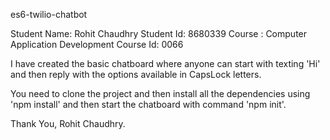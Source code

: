 es6-twilio-chatbot

Student Name: Rohit Chaudhry
Student Id: 8680339
Course : Computer Application Development
Course Id: 0066

I have created the basic chatboard where anyone can start with texting 'Hi' and then reply with the options available in CapsLock letters.

You need to clone the project and then install all the dependencies using 'npm install' and then start the chatboard with command 'npm init'.


Thank You,
Rohit Chaudhry.
